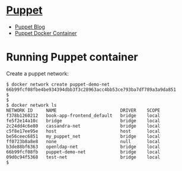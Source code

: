 # [Puppet](https://www.puppet.com/)

- [Puppet Blog](https://www.puppet.com/blog)
- [Puppet Docker Container](https://hub.docker.com/r/voxpupuli/container-puppetserver)

# Running Puppet container

Create a puppet network:

```
$ docker network create puppet-demo-net
66b99fcf08fbe4be934394dbb3f3c28963acc4bb53ce793ba7df789a3a9da851
$
$
$ docker network ls
NETWORK ID     NAME                        DRIVER    SCOPE
f378b1260212   book-app-frontend_default   bridge    local
fe5f2e14a10c   bridge                      bridge    local
2c24dd4c6e80   cassandra-net               bridge    local
c5f8e17ee95e   host                        host      local
be56ceec6851   my_puppet_net               bridge    local
ff0723b8a8e8   none                        null      local
b3de88bf6363   openldap-net                bridge    local
66b99fcf08fb   puppet-demo-net             bridge    local
09d0c94f5368   test-net                    bridge    local
$
```